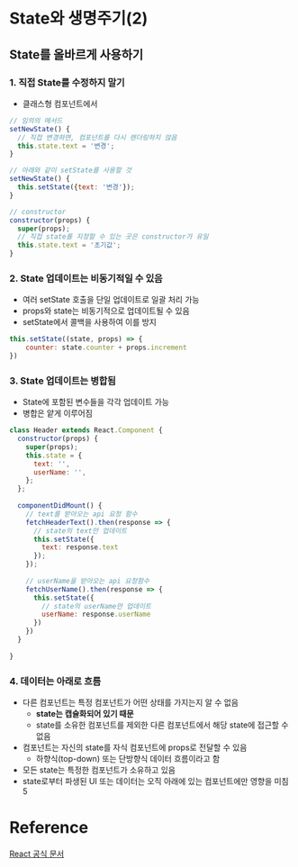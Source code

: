 # State와 생명주기(2)



## State를 올바르게 사용하기

### 1. 직접 State를 수정하지 말기

* 클래스형 컴포넌트에서

```JavaScript
// 임의의 메서드
setNewState() {
  // 직접 변경하면, 컴포넌트를 다시 렌더링하지 않음
  this.state.text = '변경';
}

// 아래와 같이 setState를 사용할 것
setNewState() {
  this.setState({text: '변경'});
}

// constructor
constructor(props) {
  super(props);
  // 직접 state를 지정할 수 있는 곳은 constructor가 유일
  this.state.text = '초기값';
}


```



### 2. State 업데이트는 비동기적일 수 있음

* 여러 setState 호출을 단일 업데이트로 일괄 처리 가능
* props와 state는 비동기적으로 업데이트될 수 있음
* setState에서 콜백을 사용하여 이를 방지

```JavaScript
this.setState((state, props) => {
	counter: state.counter + props.increment
})
```



### 3. State 업데이트는 병합됨

* State에 포함된 변수들을 각각 업데이트 가능
* 병합은 얕게 이루어짐

```JavaScript
class Header extends React.Component {
  constructor(props) {
    super(props);
    this.state = {
      text: '',
      userName: '',
    };
  };
  
  componentDidMount() {
    // text를 받아오는 api 요청 함수
    fetchHeaderText().then(response => {
      // state의 text만 업데이트
      this.setState({
        text: response.text
      });
    });
    
    // userName을 받아오는 api 요청함수
    fetchUserName().then(response => {
      this.setState({
        // state의 userName만 업데이트
        userName: response.userName
      })
    })
  }
  
}
```



### 4. 데이터는 아래로 흐름

* 다른 컴포넌트는 특정 컴포넌트가 어떤 상태를 가지는지 알 수 없음
  * **state는 캡슐화되어 있기 때문**
  * state를 소유한 컴포넌트를 제외한 다른 컴포넌트에서 해당 state에 접근할 수 없음
* 컴포넌트는 자신의 state를 자식 컴포넌트에 props로 전달할 수 있음
  * 하향식(top-down) 또는 단방향식 데이터 흐름이라고 함
* 모든 state는 특정한 컴포넌트가 소유하고 있음
* state로부터 파생된 UI 또는 데이터는 오직 아래에 있는 컴포넌트에만 영향을 미침5



# Reference

[React 공식 문서](https://ko.reactjs.org/)


